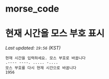 # morse_code
# 현재 시간을 모스 부호 표시
<!-- MORSE_TIME_START -->
_Last updated: `19:56` (KST)_

```
현재 시간을 입력하세요. 모스 부호로 바꿉니다
.---- ----. ..... -....
모스 부호를 다시 현재 시간으로 바꿉니다
1956
```
<!-- MORSE_TIME_END -->
